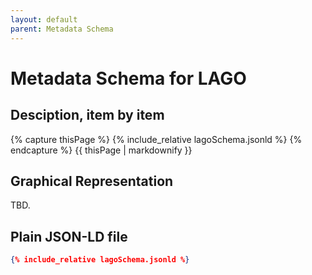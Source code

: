 ```yaml
---
layout: default
parent: Metadata Schema
---
```


# Metadata Schema for LAGO


## Desciption, item by item

{% capture thisPage %}
    {% include_relative lagoSchema.jsonld %}
{% endcapture %}
{{ thisPage | markdownify }}

## Graphical Representation

TBD.

## Plain JSON-LD file

```json
{% include_relative lagoSchema.jsonld %}
```
